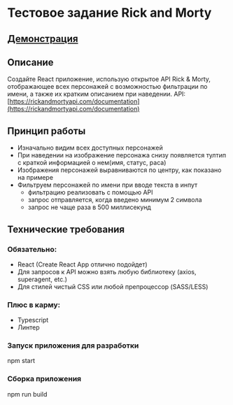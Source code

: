 # Тестовое задание Rick and Morty

## [Демонстрация](https://unruffled-fermi-bd5650.netlify.app/)

## Описание

Создайте React приложение, использую открытое API Rick & Morty, отображающее
всех персонажей с возможностью фильтрации по имени, а также их кратким
описанием при наведении.
API: [https://rickandmortyapi.com/documentation](https://rickandmortyapi.com/documentation)

## Принцип работы

* Изначально видим всех доступных персонажей
* При наведении на изображение персонажа снизу появляется тултип с краткой
информацией о нем(имя, статус, раса)
* Изображения персонажей выравниваются по центру, как показано на примере
* Фильтруем персонажей по имени при вводе текста в инпут
  * фильтрацию реализовать с помощью API
  * запрос отправляется, когда введено минимум 2 символа
  * запрос не чаще раза в 500 миллисекунд

## Технические требования

### Обязательно:
* React (Create React App отлично подойдет)
* Для запросов к API можно взять любую библиотеку (axios, superagent, etc.)
* Для стилей чистый CSS или любой препроцессор (SASS/LESS)

### Плюс в карму:
* Typescript
* Линтер

### Запуск приложения для разработки
npm start

### Сборка приложения
npm run build